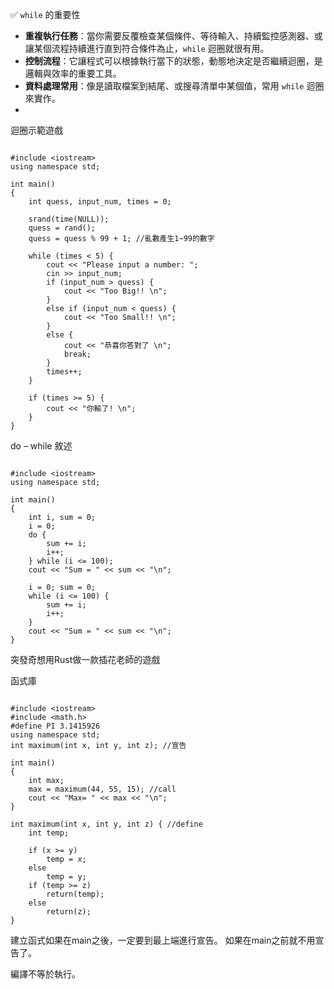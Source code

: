 ✅ `while` 的重要性

- **重複執行任務**：當你需要反覆檢查某個條件、等待輸入、持續監控感測器、或讓某個流程持續進行直到符合條件為止，`while` 迴圈就很有用。
- **控制流程**：它讓程式可以根據執行當下的狀態，動態地決定是否繼續迴圈，是邏輯與效率的重要工具。
- **資料處理常用**：像是讀取檔案到結尾、或搜尋清單中某個值，常用 `while` 迴圈來實作。
- 
迴圈示範遊戲
```// oldWin_P20250626_4 亂數選取遊戲

#include <iostream>
using namespace std;

int main()
{
	int quess, input_num, times = 0;

	srand(time(NULL));
	quess = rand();
	quess = quess % 99 + 1; //亂數產生1~99的數字
	
	while (times < 5) {
		cout << "Please input a number: ";
		cin >> input_num;
		if (input_num > quess) {
			cout << "Too Big!! \n";
		}
		else if (input_num < quess) {
			cout << "Too Small!! \n";
		}
		else { 
			cout << "恭喜你答對了 \n"; 
			break;
		}
		times++;
	}
	
	if (times >= 5) {
		cout << "你輸了! \n";
	}
}

```
do – while 敘述
```// oldWin_P20250626_5

#include <iostream>
using namespace std;

int main()
{
	int i, sum = 0;
	i = 0;
	do {
		sum += i;
		i++;
	} while (i <= 100);
	cout << "Sum = " << sum << "\n";

	i = 0; sum = 0;
	while (i <= 100) {
		sum += i;
		i++;
	}
	cout << "Sum = " << sum << "\n";
}
```
突發奇想用Rust做一款插花老師的遊戲

函式庫
```// oldWin_P20250626_6 函式庫

#include <iostream>
#include <math.h>
#define PI 3.1415926
using namespace std;
int maximum(int x, int y, int z); //宣告

int main()
{
	int max;
	max = maximum(44, 55, 15); //call
	cout << "Max= " << max << "\n";
}

int maximum(int x, int y, int z) { //define
	int temp;

	if (x >= y)
		temp = x;
	else
		temp = y;
	if (temp >= z)
		return(temp);
	else
		return(z);
}
```

建立函式如果在main之後，一定要到最上端進行宣告。
如果在main之前就不用宣告了。

編譯不等於執行。